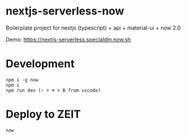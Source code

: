 # nextjs-serverless-now
Boilerplate project for nextjs (typescript) + api + material-ui + now 2.0

Demo: https://nextjs-serverless.specialdin.now.sh

# Development
```
npm i -g now
npm i
npm run dev (⇧ + ⌘ + B from vscode)
```

# Deploy to ZEIT
```
now
```
